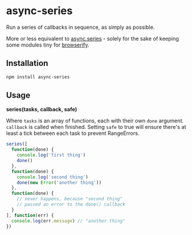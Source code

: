 # async-series #

Run a series of callbacks in sequence, as simply as possible.

More or less equivalent to
[async.series](https://github.com/caolan/async#series) - solely
for the sake of keeping some modules tiny for
[browserify](http://browserify.org/).

## Installation ##

``` bash
npm install async-series
```

## Usage ##

**series(tasks, callback, safe)**

Where `tasks` is an array of functions, each with their own `done`
argument. `callback` is called when finished. Setting `safe` to true
will ensure there's at least a tick between each task to prevent RangeErrors.

``` javascript
series([
  function(done) {
    console.log('first thing')
    done()
  },
  function(done) {
    console.log('second thing')
    done(new Error('another thing'))
  },
  function(done) {
    // never happens, because "second thing"
    // passed an error to the done() callback
  }
], function(err) {
  console.log(err.message) // "another thing"
})
```
